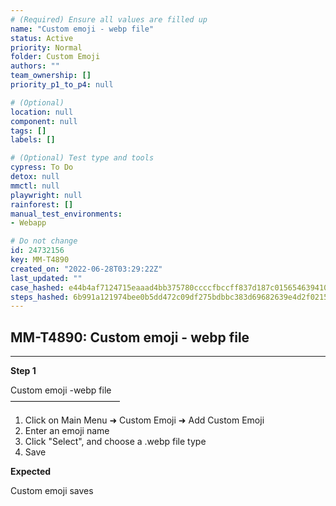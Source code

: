 ```yaml
---
# (Required) Ensure all values are filled up
name: "Custom emoji - webp file"
status: Active
priority: Normal
folder: Custom Emoji
authors: ""
team_ownership: []
priority_p1_to_p4: null

# (Optional)
location: null
component: null
tags: []
labels: []

# (Optional) Test type and tools
cypress: To Do
detox: null
mmctl: null
playwright: null
rainforest: []
manual_test_environments: 
- Webapp

# Do not change
id: 24732156
key: MM-T4890
created_on: "2022-06-28T03:29:22Z"
last_updated: ""
case_hashed: e44b4af7124715eaaad4bb375780ccccfbccff837d187c01565463941089371ea9fedeac84e17c047db2661bb092fb49
steps_hashed: 6b991a121974bee0b5dd472c09df275bdbbc383d69682639e4d2f0215cd735c061131250e8732262f3d31bfbf26d6adf
---
```


<!-- (Auto-generated) Based on frontmatter's "key" and "name" -->

## MM-T4890: Custom emoji - webp file

---

**Step 1**

Custom emoji -webp file\
–––––––––––––––––––––––––

1. Click on Main Menu ➜ Custom Emoji ➜ Add Custom Emoji
2. Enter an emoji name
3. Click "Select", and choose a .webp file type
4. Save

**Expected**

Custom emoji saves
